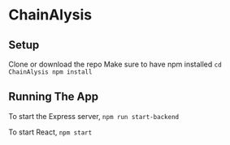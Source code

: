 # ChainAlysis

## Setup
Clone or download the repo
Make sure to have npm installed
`cd ChainAlysis
npm install`


## Running The App
To start the Express server,
`npm run start-backend`

To start React,
`npm start`








